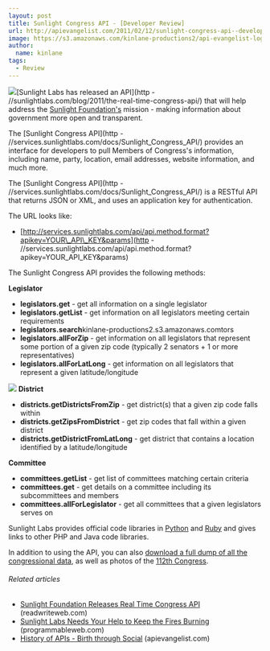 ```yaml
---
layout: post
title: Sunlight Congress API - [Developer Review]
url: http://apievangelist.com/2011/02/12/sunlight-congress-api--developer-review/
image: https://s3.amazonaws.com/kinlane-productions2/api-evangelist-logos/api-evangelist-butterfly-vertical.png
author:
  name: kinlane
tags:
  - Review
---
```

[![](http://kinlane-productions2.s3.amazonaws.com/sunlight-labs/sunlight-lab-congress.png)](http://sunlightfoundation.com/)[Sunlight Labs has released an API](http</strong> - //sunlightlabs.com/blog/2011/the-real-time-congress-api/) that will help address the [Sunlight Foundation's](http://sunlightfoundation.com/) mission - making information about government more open and transparent.

The [Sunlight Congress API](http</strong> - //services.sunlightlabs.com/docs/Sunlight_Congress_API/) provides an interface for developers to pull Members of Congress's information, including name, party, location, email addresses, website information, and much more.

The [Sunlight Congress API](http</strong> - //services.sunlightlabs.com/docs/Sunlight_Congress_API/) is a RESTful API that returns JSON or XML, and uses an application key for authentication.

The URL looks like:

*   [http://services.sunlightlabs.com/api/api.method.format?apikey=YOUR\_API\_KEY&params](http</strong> - //services.sunlightlabs.com/api/api.method.format?apikey=YOUR_API_KEY&params)

The Sunlight Congress API provides the following methods:

**Legislator**

*   **legislators.get** - get all information on a single legislator
*   **legislators.getList** - get information on all legislators meeting certain requirements
*   **legislators.search**kinlane-productions2.s3.amazonaws.comtors
*   **legislators.allForZip** - get information on all legislators that represent some portion of a given zip code (typically 2 senators + 1 or more representatives)
*   **legislators.allForLatLong** - get information on all legislators that represent a given latitude/longitude

![](http://kinlane-productions.s3.amazonaws.com/sunlight-labs/sunlight-labs-112th-congress.jpg) **District**

*   **districts.getDistrictsFromZip** - get district(s) that a given zip code falls within
*   **districts.getZipsFromDistrict** - get zip codes that fall within a given district
*   **districts.getDistrictFromLatLong** - get district that contains a location identified by a latitude/longitude

**Committee**

*   **committees.getList** - get list of committees matching certain criteria
*   **committees.get** - get details on a committee including its subcommittees and members
*   **committees.allForLegislator** - get all committees that a given legislators serves on

Sunlight Labs provides official code libraries in [Python](http://github.com/sunlightlabs/python-sunlightapi/) and [Ruby](http://sunlight.rubyforge.org/) and gives links to other PHP and Java code libraries.

In addition to using the API, you can also [download a full dump of all the congressional data](http://github.com/sunlightlabs/apidata/raw/master/legislators/legislators.csv), as well as photos of the [112th Congress](http://en.wikipedia.org/wiki/112th_United_States_Congress "112th United States Congress").

###### Related articles

*   [Sunlight Foundation Releases Real Time Congress API](http://www.readwriteweb.com/hack/2011/02/sunlight-foundation-releases-real-time-api.php) (readwriteweb.com)
*   [Sunlight Labs Needs Your Help to Keep the Fires Burning](http://blog.programmableweb.com/2010/12/16/sunlight-labs-needs-your-help-to-keep-the-fires-burning/) (programmableweb.com)
*   [History of APIs - Birth through Social](http://apievangelist.com/2011/02/10/history-of-apis-birth-through-social/) (apievangelist.com)
